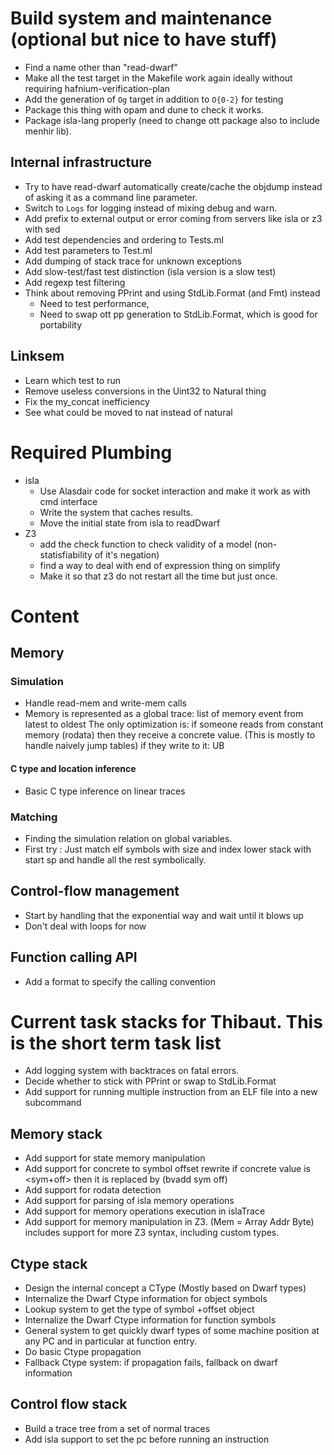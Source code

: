 # Build system and maintenance (optional but nice to have stuff)

 - Find a name other than "read-dwarf"
 - Make all the test target in the Makefile work again ideally without requiring
   hafnium-verification-plan
 - Add the generation of `Og` target in addition to `O{0-2}` for testing
 - Package this thing with opam and dune to check it works.
 - Package isla-lang properly (need to change ott package also to include menhir lib).

## Internal infrastructure

 - Try to have read-dwarf automatically create/cache the objdump instead
   of asking it as a command line parameter.
 - Switch to `Logs` for logging instead of mixing debug and warn.
 - Add prefix to external output or error coming from servers like isla or z3 with sed
 - Add test dependencies and ordering to Tests.ml
 - Add test parameters to Test.ml
 - Add dumping of stack trace for unknown exceptions
 - Add slow-test/fast test distinction (isla version is a slow test)
 - Add regexp test filtering
 - Think about removing PPrint and using StdLib.Format (and Fmt) instead
   - Need to test performance,
   - Need to swap ott pp generation to StdLib.Format, which is good for portability

## Linksem

 - Learn which test to run
 - Remove useless conversions in the Uint32 to Natural thing
 - Fix the my_concat inefficiency
 - See what could be moved to nat instead of natural

# Required Plumbing

 - isla
   - Use Alasdair code for socket interaction and make it work as with cmd interface
   - Write the system that caches results.
   - Move the initial state from isla to readDwarf
 - Z3
   - add the check function to check validity of a model (non-statisfiability of it's negation)
   - find a way to deal with end of expression thing on simplify
   - Make it so that z3 do not restart all the time but just once.

# Content

## Memory

### Simulation

 - Handle read-mem and write-mem calls
 - Memory is represented as a global trace: list of memory event from latest to oldest
   The only optimization is:
     if someone reads from constant memory (rodata) then they receive a concrete value.
       (This is mostly to handle naively jump tables)
     if they write to it: UB

#### C type and location inference
  - Basic C type inference on linear traces

### Matching
  - Finding the simulation relation on global variables.
  - First try : Just match elf symbols with size and index lower stack with start sp
    and handle all the rest symbolically.

## Control-flow management
  - Start by handling that the exponential way and wait until it blows up
  - Don't deal with loops for now


## Function calling API
  - Add a format to specify the calling convention

# Current task stacks for Thibaut. This is the short term task list

- Add logging system with backtraces on fatal errors.
- Decide whether to stick with PPrint or swap to StdLib.Format
- Add support for running multiple instruction from an ELF file into a new subcommand



## Memory stack

- Add support for state memory manipulation
- Add support for concrete to symbol offset rewrite
  if concrete value is <sym+off> then it is replaced by (bvadd sym off)
- Add support for rodata detection
- Add support for parsing of isla memory operations
- Add support for memory operations execution in islaTrace
- Add support for memory manipulation in Z3. (Mem = Array Addr Byte)
  includes support for more Z3 syntax, including custom types.

## Ctype stack

- Design the internal concept a CType (Mostly based on Dwarf types)
- Internalize the Dwarf Ctype information for object symbols
- Lookup system to get the type of symbol +offset object
- Internalize the Dwarf Ctype information for function symbols
- General system to get quickly dwarf types of some machine position at any PC
  and in particular at function entry.
- Do basic Ctype propagation
- Fallback Ctype system: if propagation fails, fallback on dwarf information

## Control flow stack

- Build a trace tree from a set of normal traces
- Add isla support to set the pc before running an instruction
